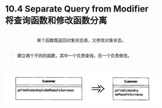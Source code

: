 # 10.4 Separate Query from Modifier 将查询函数和修改函数分离

<br>

<center>某个函数既返回对象状态值，又修改对象状态。</center>

<br>

> **建立两个不同的函数，其中一个负责查询，另一个负责修改。**

<br>

![](https://raw.githubusercontent.com/huxiaoning/img/master/20210928100413.png)

<br>

